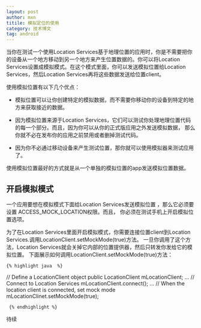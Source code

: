 ```yaml
---
layout: post
author: mxn
titile: 模拟定位的使用
category: 技术博文
tag: android
---
```


当你在测试一个使用Location Services基于地理位置的应用时，你是不需要把你的设备从一个地方移动到另一个地方来产生位置数据的。你可以将Location
Services设置成模拟模式。在这个模式里面，你可以发送模拟位置给Location Services，然后Location Services再将这些数据发送给位置client。

使用模拟位置有以下几个优点：

* 模拟位置可以让你创建特定的模拟数据，而不需要你移动你的设备到特定的地方来获取接近的数据。

* 因为模拟位置来源于Location Services，它们可以测试你处理地理位置代码的每一个部分。而且，因为你可以从你的正式版应用之外发送模拟数据，
那么你就不必在发布你的应用之前禁用或者删掉测试代码。

* 因为你不必通过移动设备来产生测试位置，那你就可以使用模拟器来测试应用了。

使用模拟位置最好的方式就是从一个单独的模拟位置的app发送模拟位置数据。

<!-- more -->

## 开启模拟模式

一个应用要想在模拟模式下面给Location Services发送模拟位置 ，那么它必须要设置 ACCESS_MOCK_LOCATION权限。而且，
你必须在测试手机上开启模拟位置选项。

为了在Location Services里面开启模拟模式，你需要连接位置client到Location Services.调用LocationClient.setMockMode(true)方法。
一旦你调用了这个方法，Location Services就会关掉它内部的位置提供器，然后只转发你发给它的模拟位置。
下面展示如何调用LocationClient.setMockMode(true)方法：

    {% highlight java  %}
// Define a LocationClient object
    public LocationClient mLocationClient;
    ...
    // Connect to Location Services
    mLocationClient.connect();
    ...
    // When the location client is connected, set mock mode
    mLocationClinet.setMockMode(true);

     {% endhighlight %}

 

待续

